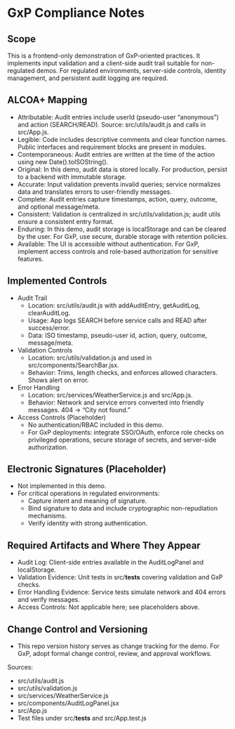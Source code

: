 # GxP Compliance Notes

## Scope
This is a frontend-only demonstration of GxP-oriented practices. It implements input validation and a client-side audit trail suitable for non-regulated demos. For regulated environments, server-side controls, identity management, and persistent audit logging are required.

## ALCOA+ Mapping
- Attributable: Audit entries include userId (pseudo-user “anonymous”) and action (SEARCH/READ). Source: src/utils/audit.js and calls in src/App.js.
- Legible: Code includes descriptive comments and clear function names. Public interfaces and requirement blocks are present in modules.
- Contemporaneous: Audit entries are written at the time of the action using new Date().toISOString().
- Original: In this demo, audit data is stored locally. For production, persist to a backend with immutable storage.
- Accurate: Input validation prevents invalid queries; service normalizes data and translates errors to user-friendly messages.
- Complete: Audit entries capture timestamps, action, query, outcome, and optional message/meta.
- Consistent: Validation is centralized in src/utils/validation.js; audit utils ensure a consistent entry format.
- Enduring: In this demo, audit storage is localStorage and can be cleared by the user. For GxP, use secure, durable storage with retention policies.
- Available: The UI is accessible without authentication. For GxP, implement access controls and role-based authorization for sensitive features.

## Implemented Controls
- Audit Trail
  - Location: src/utils/audit.js with addAuditEntry, getAuditLog, clearAuditLog.
  - Usage: App logs SEARCH before service calls and READ after success/error.
  - Data: ISO timestamp, pseudo-user id, action, query, outcome, message/meta.
- Validation Controls
  - Location: src/utils/validation.js and used in src/components/SearchBar.jsx.
  - Behavior: Trims, length checks, and enforces allowed characters. Shows alert on error.
- Error Handling
  - Location: src/services/WeatherService.js and src/App.js.
  - Behavior: Network and service errors converted into friendly messages. 404 → “City not found.”
- Access Controls (Placeholder)
  - No authentication/RBAC included in this demo.
  - For GxP deployments: integrate SSO/OAuth, enforce role checks on privileged operations, secure storage of secrets, and server-side authorization.

## Electronic Signatures (Placeholder)
- Not implemented in this demo.
- For critical operations in regulated environments:
  - Capture intent and meaning of signature.
  - Bind signature to data and include cryptographic non-repudiation mechanisms.
  - Verify identity with strong authentication.

## Required Artifacts and Where They Appear
- Audit Log: Client-side entries available in the AuditLogPanel and localStorage.
- Validation Evidence: Unit tests in src/__tests__ covering validation and GxP checks.
- Error Handling Evidence: Service tests simulate network and 404 errors and verify messages.
- Access Controls: Not applicable here; see placeholders above.

## Change Control and Versioning
- This repo version history serves as change tracking for the demo. For GxP, adopt formal change control, review, and approval workflows.

Sources:
- src/utils/audit.js
- src/utils/validation.js
- src/services/WeatherService.js
- src/components/AuditLogPanel.jsx
- src/App.js
- Test files under src/__tests__ and src/App.test.js
